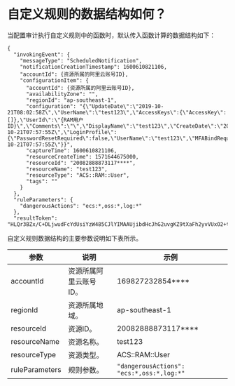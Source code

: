 # 自定义规则的数据结构如何？

当配置审计执行自定义规则中的函数时，默认传入函数计算的数据结构如下：

```
{
  "invokingEvent": {
    "messageType": "ScheduledNotification",
    "notificationCreationTimestamp": 1600610821106,
    "accountId": {资源所属的阿里云账号ID},
    "configurationItem": {
      "accountId": {资源所属的阿里云账号ID},
      "availabilityZone": "",
      "regionId": "ap-southeast-1",
      "configuration": "{\"UpdateDate\":\"2019-10-21T08:02:58Z\",\"UserName\":\"test123\",\"AccessKeys\":{\"AccessKey\":[]},\"UserId\":\"{RAM用户ID}\",\"Comments\":\"\",\"DisplayName\":\"test123\",\"CreateDate\":\"2019-10-21T07:57:55Z\",\"LoginProfile\":{\"PasswordResetRequired\":false,\"UserName\":\"test123\",\"MFABindRequired\":false,\"CreateDate\":\"2019-10-21T07:57:55Z\"}}",
      "captureTime": 1600610821106,
      "resourceCreateTime": 1571644675000,
      "resourceId": "20082888873117****",
      "resourceName": "test123",
      "resourceType": "ACS::RAM::User",
      "tags": ""
    }
  },
  "ruleParameters": {
    "dangerousActions": "ecs:*,oss:*,log:*"
  },
  "resultToken": "HLQr3BZx/C+DLjwudFcYdUsiYzW485CJlYIMAAUjibdHcJhG2uvgKZ9tXaFh2yvVUxO2+tFf3whxOmGigYQErk1ymtmLWLzFV4JForVWYIKdbwwhbDBOgVwF7Ov9c3uVCNz/KpxNElwhTzMkZB95U1vmLs4vUYXuB/Txw4jiCYAZuoGWYC/HJwYdSFOHkjAajIswBuzIbX5qFXfwpaqviNDW3I5q8O+Kx7eSYkqqGTYz1ncQdx3sXNSII/TW****"
```

自定义规则数据结构的主要参数说明如下表所示。

|参数|说明|示例|
|--|--|--|
|accountId|资源所属阿里云账号ID。|169827232854\*\*\*\*|
|regionId|资源所属地域。|ap-southeast-1|
|resourceId|资源ID。|20082888873117\*\*\*\*|
|resourceName|资源名称。|test123|
|resourceType|资源类型。|ACS::RAM::User|
|ruleParameters|规则参数。|`"dangerousActions": "ecs:*,oss:*,log:*"`|

